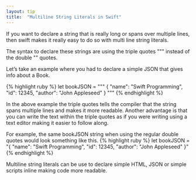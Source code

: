 ```yaml
---
layout: tip
title:  "Multiline String Literals in Swift"
---
```



If you want to declare a string that is really long or spans over multiple lines, then swift makes it really easy to do so with multi line string literals.

The syntax to declare these strings are using the triple quotes """ instead of the double "" quotes.

Let’s take an example where you had to declare a simple JSON that gives info about a Book.

{% highlight ruby %}
let bookJSON = """
{
    "name": "Swift Programming",
    "id": 12345,
    "author": "John Appleseed"
}
"""
{% endhighlight %}

In the above example the triple quotes tells the compiler that the string spans multiple lines
and makes it more readable. Another advantage is that you can write the text within the triple quotes as if you were
writing using a text editor making it easier to follow along.

For example, the same bookJSON string when using the regular double quotes would look something like this.
{% highlight ruby %}
let bookJSON = "{ \"name\": \"Swift Programming\", \"id\": 12345, \"author\": \"John Appleseed\" }"
{% endhighlight %}

Multiline string literals can be use to declare simple HTML, JSON or simple scripts inline making code more readable.
